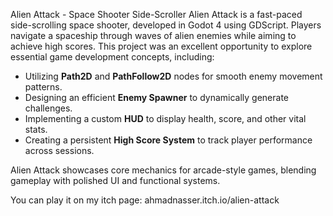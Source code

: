 

Alien Attack - Space Shooter Side-Scroller
Alien Attack is a fast-paced side-scrolling space shooter, developed in Godot 4 using GDScript. Players navigate a spaceship through waves of alien enemies while aiming to achieve high scores. This project was an excellent opportunity to explore essential game development concepts, including:  
- Utilizing **Path2D** and **PathFollow2D** nodes for smooth enemy movement patterns.  
- Designing an efficient **Enemy Spawner** to dynamically generate challenges.  
- Implementing a custom **HUD** to display health, score, and other vital stats.  
- Creating a persistent **High Score System** to track player performance across sessions.  

Alien Attack showcases core mechanics for arcade-style games, blending gameplay with polished UI and functional systems.  

You can play it on my itch page: ahmadnasser.itch.io/alien-attack
